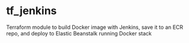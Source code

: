 # tf_jenkins
Terraform module to build Docker image with Jenkins, save it to an ECR repo, and deploy to Elastic Beanstalk running Docker stack
